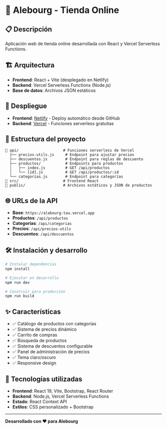 # 🚀 Alebourg - Tienda Online

## 📋 Descripción
Aplicación web de tienda online desarrollada con React y Vercel Serverless Functions.

## 🏗️ Arquitectura
- **Frontend**: React + Vite (desplegado en Netlify)
- **Backend**: Vercel Serverless Functions (Node.js)
- **Base de datos**: Archivos JSON estáticos

## 🚀 Despliegue
- **Frontend**: [Netlify](https://netlify.com) - Deploy automático desde GitHub
- **Backend**: [Vercel](https://vercel.com) - Funciones serverless gratuitas

## 📁 Estructura del proyecto
```
📁 api/                    # Funciones serverless de Vercel
  ├── precios-utils.js     # Endpoint para ajustar precios
  ├── descuentos.js        # Endpoint para reglas de descuento
  ├── productos/           # Endpoints para productos
  │   ├── index.js         # GET /api/productos
  │   └── [id].js          # GET /api/productos/:id
  └── categorias.js        # Endpoint para categorías
📁 src/                    # Frontend React
📁 public/                 # Archivos estáticos y JSON de productos
```

## 🌐 URLs de la API
- **Base**: `https://alebourg-tau.vercel.app`
- **Productos**: `/api/productos`
- **Categorías**: `/api/categorias`
- **Precios**: `/api/precios-utils`
- **Descuentos**: `/api/descuentos`

## 🛠️ Instalación y desarrollo
```bash
# Instalar dependencias
npm install

# Ejecutar en desarrollo
npm run dev

# Construir para producción
npm run build
```

## ✨ Características
- ✅ Catálogo de productos con categorías
- ✅ Sistema de precios dinámico
- ✅ Carrito de compras
- ✅ Búsqueda de productos
- ✅ Sistema de descuentos configurable
- ✅ Panel de administración de precios
- ✅ Tema claro/oscuro
- ✅ Responsive design

## 🔧 Tecnologías utilizadas
- **Frontend**: React 19, Vite, Bootstrap, React Router
- **Backend**: Node.js, Vercel Serverless Functions
- **Estado**: React Context API
- **Estilos**: CSS personalizado + Bootstrap

---

**Desarrollado con ❤️ para Alebourg**